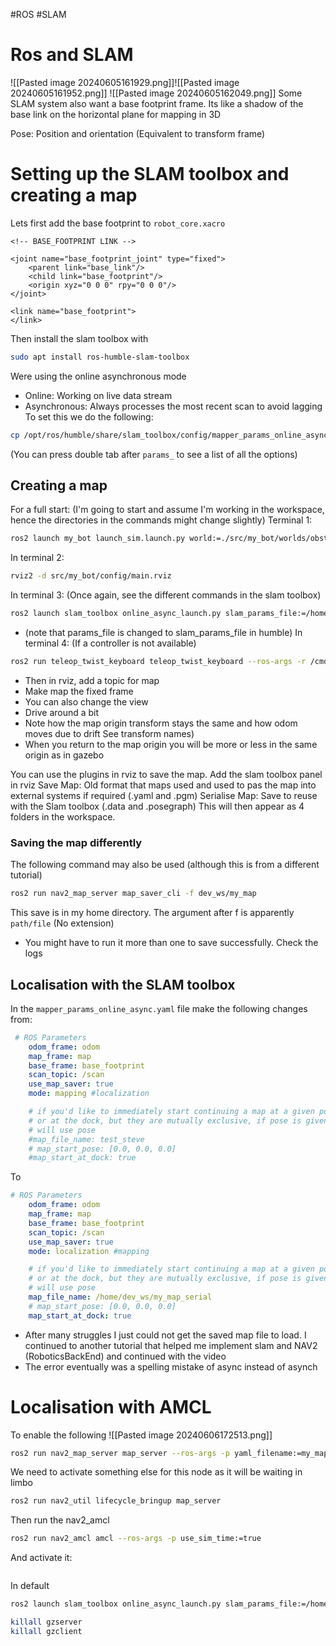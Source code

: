 #ROS #SLAM
# Ros and SLAM
![[Pasted image 20240605161929.png]]![[Pasted image 20240605161952.png]]
![[Pasted image 20240605162049.png]]
Some SLAM system also want a base footprint frame. Its like a shadow of the base link on the horizontal plane for mapping in 3D

Pose: Position and orientation (Equivalent
to transform frame)
# Setting up the SLAM toolbox and creating a map
Lets first add the base footprint to `robot_core.xacro`
```xacro
<!-- BASE_FOOTPRINT LINK -->

<joint name="base_footprint_joint" type="fixed">
    <parent link="base_link"/>
    <child link="base_footprint"/>
    <origin xyz="0 0 0" rpy="0 0 0"/>
</joint>

<link name="base_footprint">
</link>
```
Then install the slam toolbox with
```bash
sudo apt install ros-humble-slam-toolbox
```

Were using the online asynchronous mode
-  Online: Working on live data stream
-  Asynchronous: Always processes the most recent scan to avoid lagging
To set this we do the following:
```bash
cp /opt/ros/humble/share/slam_toolbox/config/mapper_params_online_async.yaml dev_ws/src/my_bot/config/
```
(You can press double tab after `params_` to see a list of all the options)

## Creating a map

For a full start: (I'm going to start and assume I'm working in the workspace, hence the directories in the commands might change slightly)
Terminal 1:
```bash
ros2 launch my_bot launch_sim.launch.py world:=./src/my_bot/worlds/obstacles.world
```
In terminal 2:
```bash
rviz2 -d src/my_bot/config/main.rviz
```
In terminal 3: (Once again, see the different commands in the slam toolbox)
```bash
ros2 launch slam_toolbox online_async_launch.py slam_params_file:=/home/ruan/dev_ws/src/my_bot/config/mapper_params_online_async.yaml use_sim_time:=true
```
- (note that params_file is changed to slam_params_file in humble)
In terminal 4: (If a controller is not available)
```bash
ros2 run teleop_twist_keyboard teleop_twist_keyboard --ros-args -r /cmd_vel:=/diff_cont/cmd_vel_unstamped
```

- Then in rviz, add a topic for map
- Make map the fixed frame
- You can also change the view
- Drive around a bit
- Note how the map origin transform stays the same and how odom moves due to drift See transform names)
- When you return to the map origin you will be more or less in the same origin as in gazebo

You can use the plugins in rviz to save the map. Add the slam toolbox panel in rviz
	Save Map: Old format that maps used and used to pas the map into external systems if required (.yaml and .pgm)
	Serialise Map: Save to reuse with the Slam toolbox (.data and .posegraph)
This will then appear as 4 folders in the workspace.

### Saving the map differently
The following command may also be used (although this is from a different tutorial)
```bash
ros2 run nav2_map_server map_saver_cli -f dev_ws/my_map
```
This save is in my home directory.  The argument after f is apparently `path/file` (No extension)

- You might have to run it more than one to save successfully. Check the logs

## Localisation with the SLAM toolbox
In the `mapper_params_online_async.yaml` file make the following changes from:
```yaml
 # ROS Parameters
    odom_frame: odom
    map_frame: map
    base_frame: base_footprint
    scan_topic: /scan
    use_map_saver: true
    mode: mapping #localization

    # if you'd like to immediately start continuing a map at a given pose
    # or at the dock, but they are mutually exclusive, if pose is given
    # will use pose
    #map_file_name: test_steve
    # map_start_pose: [0.0, 0.0, 0.0]
    #map_start_at_dock: true
```
To
```yaml
# ROS Parameters
    odom_frame: odom
    map_frame: map
    base_frame: base_footprint
    scan_topic: /scan
    use_map_saver: true
    mode: localization #mapping 

    # if you'd like to immediately start continuing a map at a given pose
    # or at the dock, but they are mutually exclusive, if pose is given
    # will use pose
    map_file_name: /home/dev_ws/my_map_serial
    # map_start_pose: [0.0, 0.0, 0.0]
    map_start_at_dock: true
```

- After many struggles I just could not get the saved map file to load. I continued to another tutorial that helped me implement  slam and NAV2 (RoboticsBackEnd) and continued with the video
- The error eventually was a spelling mistake of async instead of asynch
# Localisation with AMCL
To enable the following
![[Pasted image 20240606172513.png]]
```bash
ros2 run nav2_map_server map_server --ros-args -p yaml_filename:=my_map_save.yaml -p use_sim_time:=true
```
We need to activate something else for this node as it will be waiting in limbo
```bash
ros2 run nav2_util lifecycle_bringup map_server
```
Then run the nav2_amcl
```bash
ros2 run nav2_amcl amcl --ros-args -p use_sim_time:=true
```
And activate it:
```bash

```



In default
```bash
ros2 launch slam_toolbox online_async_launch.py slam_params_file:=/home/ruan/dev_ws/src/my_bot/config/mapper_params_online_async.yaml use_sim_time:=true
```




```bash
killall gzserver
killall gzclient
```